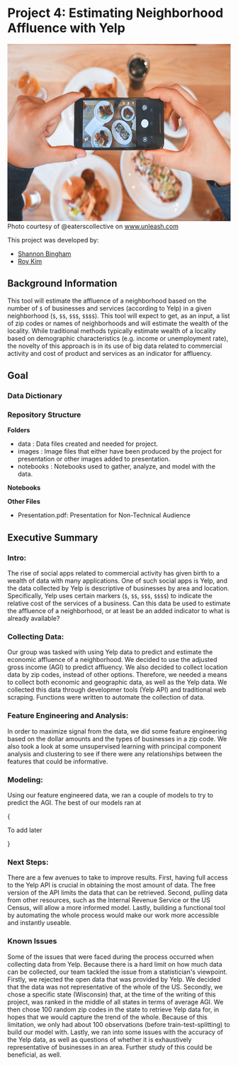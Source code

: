 # Project 4: Estimating Neighborhood Affluence with Yelp

<img src="./images/yelp.jpg" width="600" height="400"/><br>
Photo courtesy of @eaterscollective on www.unleash.com
 
This project was developed by:
- [Shannon Bingham](https://www.linkedin.com/in/shannon-bingham/)
- [Roy Kim](https://www.linkedin.com/in/roybkim/)
 
## Background Information
This tool will estimate the affluence of a neighborhood based on the number of `$` of businesses and services (according to Yelp) in a given neighborhood (`$`, `$$`, `$$$`, `$$$$`). This tool will expect to get, as an input, a list of zip codes or names of neighborhoods and will estimate the wealth of the locality. While traditional methods typically estimate wealth of a locality based on demographic characteristics (e.g. income or unemployment rate), the novelty of this approach is in its use of big data related to commercial activity and cost of product and services as an indicator for affluency.

## Goal


### Data Dictionary


### Repository Structure
**Folders**
- data : Data files created and needed for project.
- images : Image files that either have been produced by the project for presentation or other images added to presentation.
- notebooks : Notebooks used to gather, analyze, and model with the data.

**Notebooks**  


**Other Files**
- Presentation.pdf: Presentation for Non-Technical Audience

## Executive Summary
### Intro:
The rise of social apps related to commercial activity has given birth to a wealth of data with many applications. One of such social apps is Yelp, and the data collected by Yelp is descriptive of businesses by area and location. Specifically, Yelp uses certain markers (`$`, `$$`, `$$$`, `$$$$`) to indicate the relative cost of the services of a business. Can this data be used to estimate the affluence of a neighborhood, or at least be an added indicator to what is already available?

### Collecting Data:
Our group was tasked with using Yelp data to predict and estimate the economic affluence of a neighborhood. We decided to use the adjusted gross income (AGI) to predict affluency. We also decided to collect location data by zip codes, instead of other options. Therefore, we needed a means to collect both economic and geographic data, as well as the Yelp data. We collected this data through developmer tools (Yelp API) and traditional web scraping. Functions were written to automate the collection of data.

### Feature Engineering and Analysis:
In order to maximize signal from the data, we did some feature engineering based on the dollar amounts and the types of businesses in a zip code. We also took a look at some unsupervised learning with principal component analysis and clustering to see if there were any relationships between the features that could be informative.

### Modeling:
Using our feature engineered data, we ran a couple of models to try to predict the AGI. The best of our models ran at 

{

To add later

}

### Next Steps:
There are a few avenues to take to improve results. First, having full access to the Yelp API is crucial in obtaining the most amount of data. The free version of the API limits the data that can be retrieved. Second, pulling data from other resources, such as the Internal Revenue Service or the US Census, will allow a more informed model. Lastly, building a functional tool by automating the whole process would make our work more accessible and instantly useable.

### Known Issues
Some of the issues that were faced during the process occurred when collecting data from Yelp. Because there is a hard limit on how much data can be collected, our team tackled the issue from a statistician's viewpoint. Firstly, we rejected the open data that was provided by Yelp. We decided that the data was not representative of the whole of the US. Secondly, we chose a specific state (Wisconsin) that, at the time of the writing of this project, was ranked in the middle of all states in terms of average AGI. We then chose 100 random zip codes in the state to retrieve Yelp data for, in hopes that we would capture the trend of the whole. Because of this limitation, we only had about 100 observations (before train-test-splitting) to build our model with. Lastly, we ran into some issues with the accuracy of the Yelp data, as well as questions of whether it is exhaustively representative of businesses in an area. Further study of this could be beneficial, as well.
